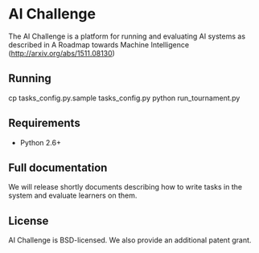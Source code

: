 # AI Challenge

The AI Challenge is a platform for running and evaluating AI systems as
described in A Roadmap towards Machine Intelligence
(http://arxiv.org/abs/1511.08130)

## Running

cp tasks_config.py.sample tasks_config.py
python run_tournament.py

## Requirements
* Python 2.6+


## Full documentation

We will release shortly documents describing how to write tasks in the system
and evaluate learners on them.

## License
AI Challenge is BSD-licensed. We also provide an additional patent grant.
